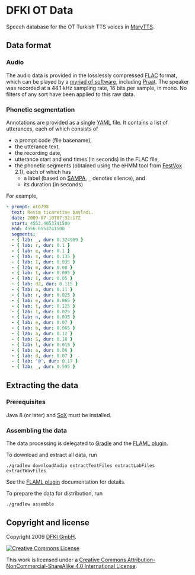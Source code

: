 DFKI OT Data
============

Speech database for the OT Turkish TTS voices in [MaryTTS].

Data format
-----------

### Audio

The audio data is provided in the losslessly compressed [FLAC] format, which can be played by a [myriad of software](https://xiph.org/flac/links.html#software), including [Praat].
The speaker was recorded at a 44.1 kHz sampling rate, 16 bits per sample, in mono.
No filters of any sort have been applied to this raw data.

### Phonetic segmentation

Annotations are provided as a single [YAML] file. It contains a list of utterances, each of which consists of
- a prompt code (file basename),
- the utterance text,
- the recording date,
- utterance start and end times (in seconds) in the FLAC file,
- the phonetic segments (obtained using the eHMM tool from [FestVox] 2.1), each of which has
  - a label (based on [SAMPA], `_` denotes silence), and
  - its duration (in seconds)

For example,

```yaml
- prompt: ot0798
  text: Resim ticaretine başladı.
  date: 2009-07-10T07:32:17Z
  start: 4553.4053741500
  end: 4556.6553741500
  segments:
  - { lab: _, dur: 0.324969 }
  - { lab: r, dur: 0.1 }
  - { lab: e, dur: 0.1 }
  - { lab: s, dur: 0.135 }
  - { lab: I, dur: 0.035 }
  - { lab: m, dur: 0.08 }
  - { lab: t, dur: 0.095 }
  - { lab: I, dur: 0.05 }
  - { lab: dZ, dur: 0.115 }
  - { lab: a, dur: 0.11 }
  - { lab: r, dur: 0.025 }
  - { lab: e, dur: 0.065 }
  - { lab: t, dur: 0.125 }
  - { lab: I, dur: 0.025 }
  - { lab: n, dur: 0.035 }
  - { lab: e, dur: 0.07 }
  - { lab: b, dur: 0.065 }
  - { lab: a, dur: 0.12 }
  - { lab: S, dur: 0.18 }
  - { lab: l, dur: 0.015 }
  - { lab: a, dur: 0.06 }
  - { lab: d, dur: 0.07 }
  - { lab: '@', dur: 0.17 }
  - { lab: _, dur: 0.595 }
```

Extracting the data
-------------------

### Prerequisites

Java 8 (or later) and [SoX] must be installed.

### Assembling the data

The data processing is delegated to [Gradle] and the [FLAML plugin].

To download and extract all data, run

    ./gradlew downloadAudio extractTextFiles extractLabFiles extractWavFiles

See the [FLAML plugin] documentation for details.

To prepare the data for distribution, run

    ./gradlew assemble

Copyright and license
---------------------

Copyright 2009 [DFKI GmbH].

[![Creative Commons License](https://mirrors.creativecommons.org/presskit/buttons/88x31/svg/by-nc-sa.svg)](https://creativecommons.org/licenses/by-nc-sa/4.0/)

This work is licensed under a [Creative Commons Attribution-NonCommercial-ShareAlike 4.0 International License].

[Creative Commons Attribution-NonCommercial-ShareAlike 4.0 International License]: https://creativecommons.org/licenses/by-nc-sa/4.0/
[DFKI GmbH]: https://dfki.de/
[FestVox]: http://festvox.org/
[FLAC]: https://xiph.org/flac/
[FLAML plugin]: https://github.com/m2ci-msp/gradle-flaml-plugin
[Gradle]: https://gradle.org/
[MaryTTS]: http://mary.dfki.de/
[Praat]: http://praat.org/
[SAMPA]: http://www.phon.ucl.ac.uk/home/sampa/
[SoX]: http://sox.sourceforge.net/
[YAML]: https://yaml.org/
